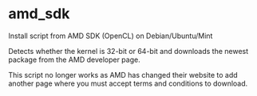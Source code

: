 amd_sdk
=======

Install script from AMD SDK (OpenCL) on Debian/Ubuntu/Mint

Detects whether the kernel is 32-bit or 64-bit and downloads
the newest package from the AMD developer page. 


This script no longer works as AMD has changed their website to 
add another page where you must accept terms and conditions to download.
